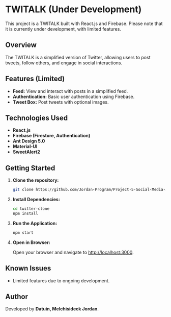 # TWITALK (Under Development)

This project is a TWITALK built with React.js and Firebase. Please note that it is currently under development, with limited features.

## Overview

The TWITALK is a simplified version of Twitter, allowing users to post tweets, follow others, and engage in social interactions.

## Features (Limited)

- **Feed:** View and interact with posts in a simplified feed.
- **Authentication:** Basic user authentication using Firebase.
- **Tweet Box:** Post tweets with optional images.

## Technologies Used

- **React.js**
- **Firebase (Firestore, Authentication)**
- **Ant Design 5.0**
- **Material-UI**
- **SweetAlert2**

## Getting Started

1. **Clone the repository:**

    ```bash
    git clone https://github.com/Jordan-Program/Project-5-Social-Media-Application.git
    ```

2. **Install Dependencies:**

    ```bash
    cd twitter-clone
    npm install
    ```

3. **Run the Application:**

    ```bash
    npm start
    ```

4. **Open in Browser:**

    Open your browser and navigate to [http://localhost:3000](http://localhost:3000).


## Known Issues

- Limited features due to ongoing development.

## Author

Developed by **Datuin, Melchisideck Jordan**.
